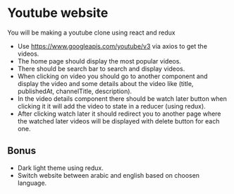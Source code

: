 # Youtube website  

You will be making a youtube clone using react and redux 
* Use https://www.googleapis.com/youtube/v3 via axios to get the videos.
* The home page should display the most popular videos.
* There should be search bar to search and display videos.
* When clicking on video you should go to another component and display the video and some details about the video like (title, publishedAt, channelTitle, description). 
* In the video details component there should be watch later button when clicking it it will add the video to state in a reducer (using redux).
* After clicking watch later it should redirect you to another page where the watched later videos will be displayed with delete button for each one. 

## Bonus 
* Dark light theme using redux. 
* Switch website between arabic and english based on choosen language. 
